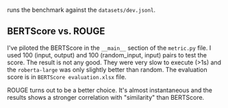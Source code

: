 runs the benchmark against the `datasets/dev.jsonl`. 

BERTScore vs. ROUGE
---------

I've piloted the BERTScore in the `__main__` section of the `metric.py` file. I
used 100 (input, output) and 100 (random_input, input) pairs to test the score.
The result is not any good. They were very slow to execute (>1s) and the
`roberta-large` was only slightly better than random.
The evaluation score is in `BERTScore evaluation.xlsx` file.


ROUGE turns out to be a better choice. It's almost instantaneous and the results
shows a stronger correlation with "similarity" than BERTScore. 
